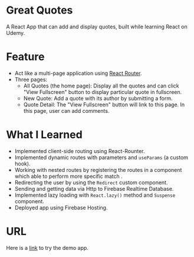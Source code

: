 # Great Quotes

A React App that can add and display quotes, built while learning React on Udemy.

# Feature

- Act like a multi-page application using [React Router](https://reactrouter.com/web/guides/quick-start "Link to React Rounter Website").
- Three pages:
  - All Quotes (the home page): Display all the quotes and can click "View Fullscreen" button to display particular quote in fullscreen.
  - New Quote: Add a quote with its author by submitting a form.
  - Quote Detail: The "View Fullscreen" button will link to this page. In this page, user can add comments.

# What I Learned

- Implemented client-side routing using React-Rounter.
- Implemented dynamic routes with parameters and `useParams` (a custom hook).
- Working with nested routes by registering the routes in a component which able to perform more specific match .
- Redirecting the user by using the `Redirect` custom component.
- Sending and getting data via Http to Firebase Realtime Database.
- Implemented lazy loading with `React.lazy()` method and `Suspense` component.
- Deployed app using Firebase Hosting.

# URL
Here is a [link](https://yqy-app.firebaseapp.com/ 'Link to Great Quotes') to try the demo app.
